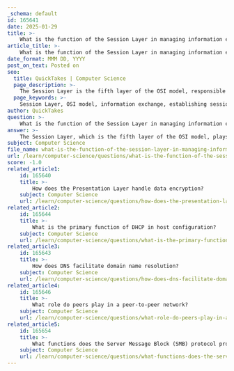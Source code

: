 ```yaml
---
_schema: default
id: 165641
date: 2025-01-29
title: >-
    What is the function of the Session Layer in managing information exchange?
article_title: >-
    What is the function of the Session Layer in managing information exchange?
date_format: MMM DD, YYYY
post_on_text: Posted on
seo:
  title: QuickTakes | Computer Science
  page_description: >-
    The Session Layer is the fifth layer of the OSI model, responsible for managing information exchange between applications by establishing, maintaining, and terminating sessions, controlling communication flow, and providing synchronization.
  page_keywords: >-
    Session Layer, OSI model, information exchange, establishing sessions, maintaining sessions, terminating sessions, dialog control, synchronization, applications, communication
author: QuickTakes
question: >-
    What is the function of the Session Layer in managing information exchange?
answer: >-
    The Session Layer, which is the fifth layer of the OSI model, plays a crucial role in managing information exchange between applications. Its primary functions include:\n\n1. **Establishing Sessions**: The Session Layer is responsible for initiating and establishing sessions between applications on different devices. This involves negotiating parameters and ensuring that both parties are ready to communicate.\n\n2. **Maintaining Sessions**: Once a session is established, the Session Layer maintains the connection throughout the duration of the communication. It ensures that the session remains active and can handle any interruptions or disruptions that may occur.\n\n3. **Terminating Sessions**: When the communication is complete, the Session Layer is responsible for properly terminating the session. This involves closing the connection in a controlled manner to ensure that all data has been transmitted and acknowledged.\n\n4. **Dialog Control**: The Session Layer manages the dialog between applications, which can be either half-duplex (one direction at a time) or full-duplex (both directions simultaneously). This control helps in organizing the flow of data and ensuring that both applications can communicate effectively without confusion.\n\n5. **Synchronization**: The Session Layer can also provide synchronization services, allowing applications to coordinate their actions and maintain consistency in data exchange. This is particularly important in applications that require real-time data processing or collaboration.\n\nIn summary, the Session Layer is essential for managing the dialogues between applications, ensuring that sessions are established, maintained, and terminated properly, while also controlling the flow of information and providing synchronization when necessary.
subject: Computer Science
file_name: what-is-the-function-of-the-session-layer-in-managing-information-exchange.md
url: /learn/computer-science/questions/what-is-the-function-of-the-session-layer-in-managing-information-exchange
score: -1.0
related_article1:
    id: 165640
    title: >-
        How does the Presentation Layer handle data encryption?
    subject: Computer Science
    url: /learn/computer-science/questions/how-does-the-presentation-layer-handle-data-encryption
related_article2:
    id: 165644
    title: >-
        What is the primary function of DHCP in host configuration?
    subject: Computer Science
    url: /learn/computer-science/questions/what-is-the-primary-function-of-dhcp-in-host-configuration
related_article3:
    id: 165643
    title: >-
        How does DNS facilitate domain name resolution?
    subject: Computer Science
    url: /learn/computer-science/questions/how-does-dns-facilitate-domain-name-resolution
related_article4:
    id: 165646
    title: >-
        What role do peers play in a peer-to-peer network?
    subject: Computer Science
    url: /learn/computer-science/questions/what-role-do-peers-play-in-a-peertopeer-network
related_article5:
    id: 165654
    title: >-
        What functions does the Server Message Block (SMB) protocol provide?
    subject: Computer Science
    url: /learn/computer-science/questions/what-functions-does-the-server-message-block-smb-protocol-provide
---
```


&nbsp;
